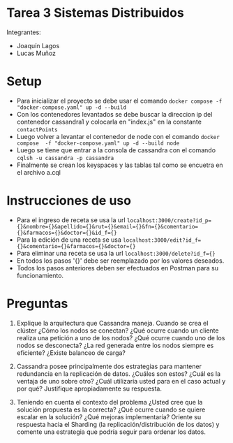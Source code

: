 # Tarea 3 Sistemas Distribuidos
Integrantes:
- Joaquín Lagos
- Lucas Muñoz

# Setup

- Para inicializar el proyecto se debe usar el comando ```docker compose -f "docker-compose.yaml" up -d --build```
- Con los contenedores levantados se debe buscar la direccion ip del contenedor cassandra1 y colocarla en "index.js" en la constante ```contactPoints```
- Luego volver a levantar el contenedor de node con el comando ```docker compose  -f "docker-compose.yaml" up -d --build node```
- Luego se tiene que entrar a la consola de cassandra con el comando ```cqlsh -u cassandra -p cassandra```
- Finalmente se crean los keyspaces y las tablas tal como se encuetra en el archivo a.cql

# Instrucciones de uso

- Para el ingreso de receta se usa la url ```localhost:3000/create?id_p={}&nombre={}&apellido={}&rut={}&email={}&fn={}&comentario={}&farmacos={}&doctor={}&id_f={}```
- Para la edición de una receta se usa ```localhost:3000/edit?id_f={}&comentario={}&farmacos={}&doctor={}```
- Para eliminar una receta se usa la url ```localhost:3000/delete?id_f={}```
- En todos los pasos '{}' debe ser reemplazado por los valores deseados.
- Todos los pasos anteriores deben ser efectuados en Postman para su funcionamiento.

# Preguntas

1. Explique la arquitectura que Cassandra maneja. Cuando se crea el clúster ¿Cómo los nodos se conectan? ¿Qué
ocurre cuando un cliente realiza una petición a uno de los nodos? ¿Qué ocurre cuando uno de los nodos se desconecta?
¿La red generada entre los nodos siempre es eficiente? ¿Existe balanceo de carga?

2. Cassandra posee principalmente dos estrategias para mantener redundancia en la replicación de datos. ¿Cuáles son
estos? ¿Cuál es la ventaja de uno sobre otro? ¿Cuál utilizaría usted para en el caso actual y por qué? Justifique
apropiadamente su respuesta.

3. Teniendo en cuenta el contexto del problema ¿Usted cree que la solución propuesta es la correcta? ¿Qué ocurre
cuando se quiere escalar en la solución? ¿Qué mejoras implementaría? Oriente su respuesta hacia el Sharding (la
replicación/distribución de los datos) y comente una estrategia que podría seguir para ordenar los datos.
